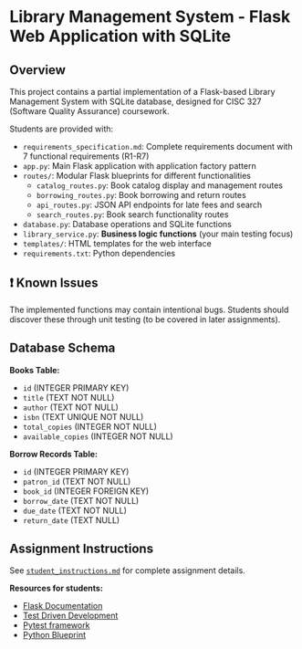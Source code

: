 # Library Management System - Flask Web Application with SQLite

## Overview

This project contains a partial implementation of a Flask-based Library Management System with SQLite database, designed for CISC 327 (Software Quality Assurance) coursework.

Students are provided with:

- `requirements_specification.md`: Complete requirements document with 7 functional requirements (R1-R7)
- `app.py`: Main Flask application with application factory pattern
- `routes/`: Modular Flask blueprints for different functionalities
  - `catalog_routes.py`: Book catalog display and management routes
  - `borrowing_routes.py`: Book borrowing and return routes  
  - `api_routes.py`: JSON API endpoints for late fees and search
  - `search_routes.py`: Book search functionality routes
- `database.py`: Database operations and SQLite functions
- `library_service.py`: **Business logic functions** (your main testing focus)
- `templates/`: HTML templates for the web interface
- `requirements.txt`: Python dependencies

## ❗ Known Issues
The implemented functions may contain intentional bugs. Students should discover these through unit testing (to be covered in later assignments).

## Database Schema
**Books Table:**
- `id` (INTEGER PRIMARY KEY)
- `title` (TEXT NOT NULL)
- `author` (TEXT NOT NULL)  
- `isbn` (TEXT UNIQUE NOT NULL)
- `total_copies` (INTEGER NOT NULL)
- `available_copies` (INTEGER NOT NULL)

**Borrow Records Table:**
- `id` (INTEGER PRIMARY KEY)
- `patron_id` (TEXT NOT NULL)
- `book_id` (INTEGER FOREIGN KEY)
- `borrow_date` (TEXT NOT NULL)
- `due_date` (TEXT NOT NULL)
- `return_date` (TEXT NULL)

## Assignment Instructions
See [`student_instructions.md`](student_instructions.md) for complete assignment details.

**Resources for students:**

- [Flask Documentation](https://flask.palletsprojects.com/)
- [Test Driven Development](https://www.datacamp.com/tutorial/test-driven-development-in-python)
- [Pytest framework](https://realpython.com/pytest-python-testing/)
- [Python Blueprint](https://flask.palletsprojects.com/en/stable/blueprints)


